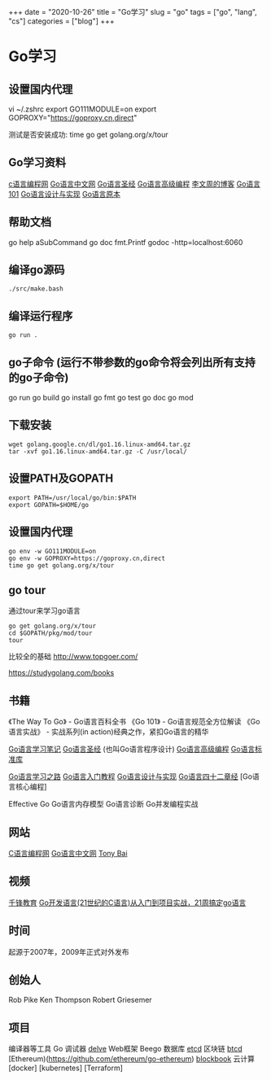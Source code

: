 +++ 
date = "2020-10-26"
title = "Go学习"
slug = "go" 
tags = ["go", "lang", "cs"]
categories = ["blog"]
+++

# Go学习

## 设置国内代理
vi ~/.zshrc
export GO111MODULE=on
export GOPROXY="https://goproxy.cn,direct"

测试是否安装成功:
time go get golang.org/x/tour

## Go学习资料

[c语言编程网](http://c.biancheng.net/golang/)
[Go语言中文网](https://books.studygolang.com/)
[Go语言圣经](https://books.studygolang.com/gopl-zh/)
[Go语言高级编程](https://chai2010.cn/advanced-go-programming-book/)
[李文周的博客](https://www.liwenzhou.com/posts/Go/go_menu/)
[Go语言101](https://gfw.go101.org/article/101.html)
[Go语言设计与实现](https://draveness.me/golang/)
[Go语言原本](https://golang.design/under-the-hood/zh-cn/part1basic/)

## 帮助文档
go help aSubCommand
go doc fmt.Printf
godoc -http=localhost:6060

## 编译go源码
```
./src/make.bash
```

## 编译运行程序
```
go run .
```

## go子命令 (运行不带参数的go命令将会列出所有支持的go子命令)
go run
go build
go install
go fmt
go test
go doc
go mod




## 下载安装
```
wget golang.google.cn/dl/go1.16.linux-amd64.tar.gz
tar -xvf go1.16.linux-amd64.tar.gz -C /usr/local/
```

## 设置PATH及GOPATH
```
export PATH=/usr/local/go/bin:$PATH
export GOPATH=$HOME/go
```

## 设置国内代理
```
go env -w GO111MODULE=on
go env -w GOPROXY=https://goproxy.cn,direct
time go get golang.org/x/tour
```

## go tour
通过tour来学习go语言
```
go get golang.org/x/tour
cd $GOPATH/pkg/mod/tour
tour
```






比较全的基础
    http://www.topgoer.com/

https://studygolang.com/books

## 书籍
《The Way To Go》 - Go语言百科全书
《Go 101》 - Go语言规范全方位解读
《Go语言实战》 - 实战系列(in action)经典之作，紧扣Go语言的精华

[Go语言学习笔记](https://studygolang.com/book/33)
[Go语言圣经](https://books.studygolang.com/gopl-zh/) (也叫Go语言程序设计)
[Go语言高级编程](https://chai2010.cn/advanced-go-programming-book/)
[Go语言标准库](https://studygolang.com/book/34)

[Go语言学习之路](https://www.liwenzhou.com/posts/Go/go_menu/)
[Go语言入门教程](http://c.biancheng.net/golang/)
[Go语言设计与实现](https://draveness.me/golang/)
[Go语言四十二章经](https://github.com/ffhelicopter/Go42)
[Go语言核心编程]

Effective Go
Go语言内存模型
Go语言诊断
Go并发编程实战

## 网站
[C语言编程网](http://c.biancheng.net/golang/)
[Go语言中文网](https://studygolang.com/)
[Tony Bai](https://tonybai.com/articles/)

## 视频
[千锋教育](https://www.qfgolang.com/)
[Go开发语言(21世纪的C语言)从入门到项目实战，21周搞定go语言](https://www.bilibili.com/video/BV1Qk4y1R74q)

## 时间
起源于2007年，2009年正式对外发布

## 创始人
Rob Pike
Ken Thompson
Robert Griesemer 

## 项目
编译器等工具
    Go
调试器
    [delve](https://github.com/go-delve/delve)
Web框架
    Beego
数据库
    [etcd]()
区块链
    [btcd](https://github.com/btcsuite/btcd)
    [Ethereum)(https://github.com/ethereum/go-ethereum)
    [blockbook](https://github.com/trezor/blockbook)
云计算
    [docker]
    [kubernetes]
    [Terraform]
